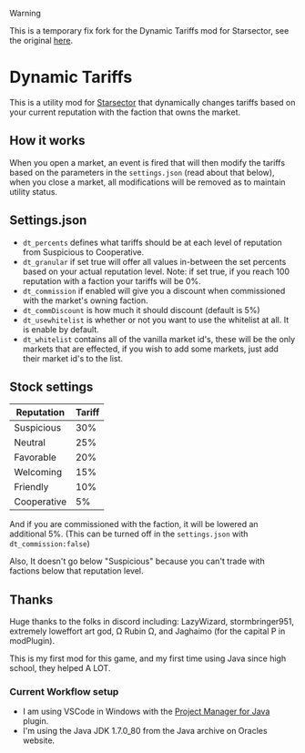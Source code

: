 > [!WARNING]
> This is a temporary fix fork for the Dynamic Tariffs mod for Starsector, see the original [here](https://github.com/jsbursik/DynamicTariffs).

# Dynamic Tariffs

This is a utility mod for [Starsector](https://fractalsoftworks.com/) that dynamically changes tariffs based on your current reputation with the faction that owns the market.

## How it works

When you open a market, an event is fired that will then modify the tariffs based on the parameters in the `settings.json` (read about that below), when you close a market, all modifications will be removed as to maintain utility status.

## Settings.json

- `dt_percents` defines what tariffs should be at each level of reputation from Suspicious to Cooperative.
- `dt_granular` if set true will offer all values in-between the set percents based on your actual reputation level. Note: if set true, if you reach 100 reputation with a faction your tariffs will be 0%.
- `dt_commission` if enabled will give you a discount when commissioned with the market's owning faction.
- `dt_commDiscount` is how much it should discount (default is 5%)
- `dt_usewhitelist` is whether or not you want to use the whitelist at all. It is enable by default.
- `dt_whitelist` contains all of the vanilla market id's, these will be the only markets that are effected, if you wish to add some markets, just add their market id's to the list.

## Stock settings

| Reputation  | Tariff |
| ----------- | ------ |
| Suspicious  | 30%    |
| Neutral     | 25%    |
| Favorable   | 20%    |
| Welcoming   | 15%    |
| Friendly    | 10%    |
| Cooperative | 5%     |

And if you are commissioned with the faction, it will be lowered an additional 5%. (This can be turned off in the `settings.json` with `dt_commission:false`)

Also, It doesn't go below "Suspicious" because you can't trade with factions below that reputation level.

## Thanks

Huge thanks to the folks in discord including: LazyWizard, stormbringer951, extremely loweffort art god, Ω Rubin Ω, and Jaghaimo (for the capital P in modPlugin).

This is my first mod for this game, and my first time using Java since high school, they helped A LOT.

### Current Workflow setup

- I am using VSCode in Windows with the [Project Manager for Java](https://marketplace.visualstudio.com/items?itemName=vscjava.vscode-java-dependency&ssr=false#overview) plugin.
- I'm using the Java JDK 1.7.0_80 from the Java archive on Oracles website.
